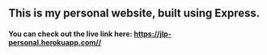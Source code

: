 ## This is my personal website, built using Express.

#### You can check out the live link here: <https://jlp-personal.herokuapp.com//>
